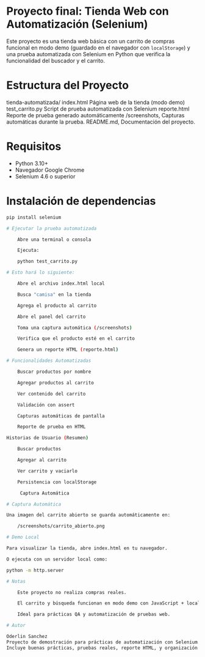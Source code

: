 # Proyecto final: Tienda Web con Automatización (Selenium)

Este proyecto es una tienda web básica con un carrito de compras funcional en modo demo (guardado en el navegador con `localStorage`) y una prueba automatizada con Selenium en Python que verifica la funcionalidad del buscador y el carrito.

# Estructura del Proyecto

tienda-automatizada/ index.html Página web de la tienda (modo demo) test_carrito.py Script de prueba automatizada con Selenium reporte.html  Reporte de prueba generado automáticamente /screenshots, Capturas automáticas durante la prueba. README.md, Documentación del proyecto.

# Requisitos

- Python 3.10+
- Navegador Google Chrome
- Selenium 4.6 o superior

# Instalación de dependencias

```bash
pip install selenium

# Ejecutar la prueba automatizada

    Abre una terminal o consola

    Ejecuta:

    python test_carrito.py

# Esto hará lo siguiente:

    Abre el archivo index.html local

    Busca "camisa" en la tienda

    Agrega el producto al carrito

    Abre el panel del carrito

    Toma una captura automática (/screenshots)

    Verifica que el producto esté en el carrito

    Genera un reporte HTML (reporte.html)

# Funcionalidades Automatizadas

    Buscar productos por nombre

    Agregar productos al carrito

    Ver contenido del carrito

    Validación con assert

    Capturas automáticas de pantalla

    Reporte de prueba en HTML

Historias de Usuario (Resumen)

    Buscar productos

    Agregar al carrito

    Ver carrito y vaciarlo

    Persistencia con localStorage

     Captura Automática

# Captura Automática

Una imagen del carrito abierto se guarda automáticamente en:

    /screenshots/carrito_abierto.png

# Demo Local

Para visualizar la tienda, abre index.html en tu navegador.

O ejecuta con un servidor local como:

python -m http.server

# Notas

    Este proyecto no realiza compras reales.

    El carrito y búsqueda funcionan en modo demo con JavaScript + localStorage.

    Ideal para prácticas QA y automatización de pruebas web.

# Autor

Oderlin Sanchez
Proyecto de demostración para prácticas de automatización con Selenium.
Incluye buenas prácticas, pruebas reales, reporte HTML, y organización limpia.
